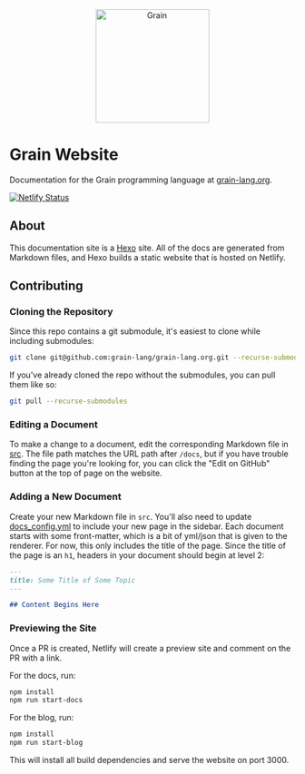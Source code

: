 <div align="center">
  <a href="https://grain-lang.org/">
    <img src="https://raw.githubusercontent.com/grain-lang/grain/master/grain_shorthand_color.png" alt="Grain" height="200" />
  </a>
</div>

# Grain Website

Documentation for the Grain programming language at [grain-lang.org](https://grain-lang.org/).

[![Netlify Status](https://api.netlify.com/api/v1/badges/62e3f960-de88-4a28-a8f8-b8dddca145cb/deploy-status)](https://app.netlify.com/sites/grain-lang/deploys)

## About

This documentation site is a [Hexo](https://hexo.io/) site. All of the docs are generated from Markdown files, and Hexo builds a static website that is hosted on Netlify.

## Contributing

### Cloning the Repository

Since this repo contains a git submodule, it's easiest to clone while including submodules:

```sh
git clone git@github.com:grain-lang/grain-lang.org.git --recurse-submodules
```

If you've already cloned the repo without the submodules, you can pull them like so:

```sh
git pull --recurse-submodules
```

### Editing a Document

To make a change to a document, edit the corresponding Markdown file in [src](src). The file path matches the URL path after `/docs`, but if you have trouble finding the page you're looking for, you can click the "Edit on GitHub" button at the top of page on the website.

### Adding a New Document

Create your new Markdown file in `src`. You'll also need to update [docs_config.yml](docs_config.yml) to include your new page in the sidebar. Each document starts with some front-matter, which is a bit of yml/json that is given to the renderer. For now, this only includes the title of the page. Since the title of the page is an `h1`, headers in your document should begin at level 2:

```markdown
---
title: Some Title of Some Topic
---

## Content Begins Here
```

### Previewing the Site

Once a PR is created, Netlify will create a preview site and comment on the PR with a link.

For the docs, run:

```sh
npm install
npm run start-docs
```

For the blog, run:

```sh
npm install
npm run start-blog
```

This will install all build dependencies and serve the website on port 3000.
